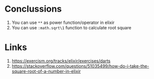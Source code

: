# Conclussions
1. You can use `**` as power function/operator in elixir
2. You can use `:math.sqrt\1` function to calculate root square

# Links
1. https://exercism.org/tracks/elixir/exercises/darts
2. https://stackoverflow.com/questions/51035499/how-do-i-take-the-square-root-of-a-number-in-elixir






